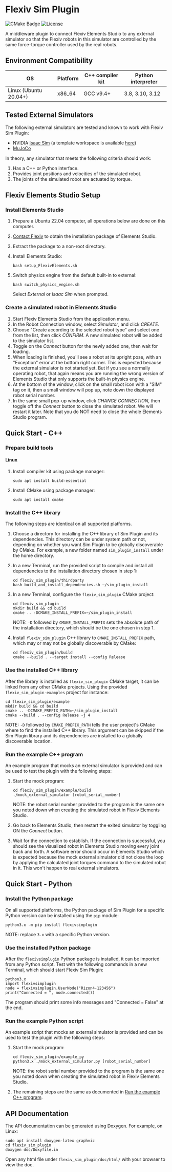 # Flexiv Sim Plugin

![CMake Badge](https://github.com/flexivrobotics/flexiv_sim_plugin/actions/workflows/cmake.yml/badge.svg)
[![License](https://img.shields.io/badge/License-Apache%202.0-blue.svg)](https://www.apache.org/licenses/LICENSE-2.0.html)

A middleware plugin to connect Flexiv Elements Studio to any external simulator so that the Flexiv robots in this simulator are controlled by the same force-torque controller used by the real robots.

## Environment Compatibility

| **OS**                | **Platform** | **C++ compiler kit** | **Python interpreter** |
| --------------------- | ------------ | -------------------- | ---------------------- |
| Linux (Ubuntu 20.04+) | x86_64       | GCC v9.4+            | 3.8, 3.10, 3.12        |

## Tested External Simulators

The following external simulators are tested and known to work with Flexiv Sim Plugin:

- NVIDIA [Isaac Sim](https://developer.nvidia.com/isaac/sim) (a template workspace is available [here](https://github.com/flexivrobotics/isaac_sim_ws))
- [MuJoCo](https://mujoco.org/)

In theory, any simulator that meets the following criteria should work:

1. Has a C++ or Python interface.
2. Provides joint positions and velocities of the simulated robot.
3. The joints of the simulated robot are actuated by torque.

## Flexiv Elements Studio Setup

### Install Elements Studio

1. Prepare a Ubuntu 22.04 computer, all operations below are done on this computer.
2. [Contact Flexiv](https://www.flexiv.com/contact) to obtain the installation package of Elements Studio.
3. Extract the package to a non-root directory.
4. Install Elements Studio:

       bash setup_FlexivElements.sh

5. Switch physics engine from the default built-in to external:

       bash switch_physics_engine.sh

   Select *External* or *Isaac Sim* when prompted.

### Create a simulated robot in Elements Studio

1. Start Flexiv Elements Studio from the application menu.
2. In the Robot Connection window, select *Simulator*, and click *CREATE*.
3. Choose "Create according to the selected robot type" and select one from the list, then click *CONFIRM*. A new simulated robot will be added to the simulator list.
4. Toggle on the *Connect* button for the newly added one, then wait for loading.
5. When loading is finished, you'll see a robot at its upright pose, with an "Exception" error at the bottom right corner. This is expected because the external simulator is not started yet. But if you see a normally operating robot, that again means you are running the wrong version of Elements Studio that only supports the built-in physics engine.
6. At the bottom of the window, click on the small robot icon with a "SIM" tag on it, then a small window will pop up, note down the displayed robot serial number.
7. In the same small pop-up window, click *CHANGE CONNECTION*, then toggle off the *Connect* button to close the simulated robot. We will restart it later. Note that you do NOT need to close the whole Elements Studio program.

## Quick Start - C++

### Prepare build tools

#### Linux

1. Install compiler kit using package manager:

       sudo apt install build-essential

2. Install CMake using package manager:

       sudo apt install cmake

### Install the C++ library

The following steps are identical on all supported platforms.

1. Choose a directory for installing the C++ library of Sim Plugin and its dependencies. This directory can be under system path or not, depending on whether you want Sim Plugin to be globally discoverable by CMake. For example, a new folder named ``sim_plugin_install`` under the home directory.
2. In a new Terminal, run the provided script to compile and install all dependencies to the installation directory chosen in step 1:

       cd flexiv_sim_plugin/thirdparty
       bash build_and_install_dependencies.sh ~/sim_plugin_install

3. In a new Terminal, configure the ``flexiv_sim_plugin`` CMake project:

       cd flexiv_sim_plugin
       mkdir build && cd build
       cmake .. -DCMAKE_INSTALL_PREFIX=~/sim_plugin_install

   NOTE: ``-D`` followed by ``CMAKE_INSTALL_PREFIX`` sets the absolute path of the installation directory, which should be the one chosen in step 1.

4. Install ``flexiv_sim_plugin`` C++ library to ``CMAKE_INSTALL_PREFIX`` path, which may or may not be globally discoverable by CMake:

       cd flexiv_sim_plugin/build
       cmake --build . --target install --config Release

### Use the installed C++ library

After the library is installed as ``flexiv_sim_plugin`` CMake target, it can be linked from any other CMake projects. Using the provided `flexiv_sim_plugin-examples` project for instance:

    cd flexiv_sim_plugin/example
    mkdir build && cd build
    cmake .. -DCMAKE_PREFIX_PATH=~/sim_plugin_install
    cmake --build . --config Release -j 4

NOTE: ``-D`` followed by ``CMAKE_PREFIX_PATH`` tells the user project's CMake where to find the installed C++ library. This argument can be skipped if the Sim Plugin library and its dependencies are installed to a globally discoverable location.

### Run the example C++ program

An example program that mocks an external simulator is provided and can be used to test the plugin with the following steps:

1. Start the mock program:

       cd flexiv_sim_plugin/example/build
       ./mock_external_simulator [robot_serial_number]

   NOTE: the robot serial number provided to the program is the same one you noted down when creating the simulated robot in Flexiv Elements Studio.

2. Go back to Elements Studio, then restart the exited simulator by toggling ON the *Connect* button.
3. Wait for the connection to establish. If the connection is successful, you should see the visualized robot in Elements Studio moving every joint back and forth. A software error should occur in Elements Studio which is expected because the mock external simulator did not close the loop by applying the calculated joint torques command to the simulated robot in it. This won't happen to real external simulators.

## Quick Start - Python

### Install the Python package

On all supported platforms, the Python package of Sim Plugin for a specific Python version can be installed using the `pip` module:

    python3.x -m pip install flexivsimplugin

NOTE: replace `3.x` with a specific Python version.

### Use the installed Python package

After the ``flexivsimplugin`` Python package is installed, it can be imported from any Python script. Test with the following commands in a new Terminal, which should start Flexiv Sim Plugin:

    python3.x
    import flexivsimplugin
    node = flexivsimplugin.UserNode("Rizon4-123456")
    print("Connected = ", node.connected())

The program should print some info messages and "Connected = False" at the end.

### Run the example Python script

An example script that mocks an external simulator is provided and can be used to test the plugin with the following steps:

1. Start the mock program:

       cd flexiv_sim_plugin/example_py
       python3.x ./mock_external_simulator.py [robot_serial_number]

   NOTE: the robot serial number provided to the program is the same one you noted down when creating the simulated robot in Flexiv Elements Studio.

2. The remaining steps are the same as documented in [Run the example C++ program](#run-the-example-c-program).

## API Documentation

The API documentation can be generated using Doxygen. For example, on Linux:

    sudo apt install doxygen-latex graphviz
    cd flexiv_sim_plugin
    doxygen doc/Doxyfile.in

Open any html file under ``flexiv_sim_plugin/doc/html/`` with your browser to view the doc.

